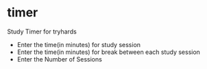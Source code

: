 # timer
Study Timer for tryhards

- Enter the time(in minutes) for study session
- Enter the time(in minutes) for break between each study session
- Enter the Number of Sessions
